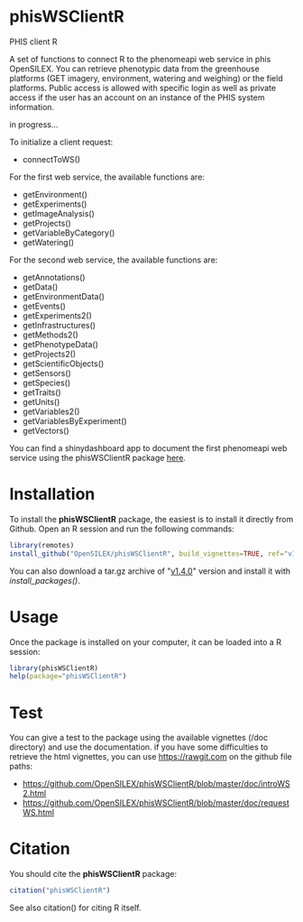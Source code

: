 # phisWSClientR

PHIS client R

A set of functions to connect R to the phenomeapi web service in phis OpenSILEX. You can retrieve phenotypic data from the greenhouse platforms (GET imagery, environment, watering and weighing) or the field platforms. Public access is allowed with specific login as well as private access if the user has an account on an instance of the PHIS system information.

in progress...

To initialize a client request:

* connectToWS()

For the first web service, the available functions are:

* getEnvironment()
* getExperiments()
* getImageAnalysis()
* getProjects()
* getVariableByCategory()
* getWatering()

For the second web service, the available functions are:

* getAnnotations()
* getData()
* getEnvironmentData()
* getEvents()
* getExperiments2()
* getInfrastructures()
* getMethods2()
* getPhenotypeData()
* getProjects2()
* getScientificObjects()
* getSensors()
* getSpecies()
* getTraits()
* getUnits()
* getVariables2()
* getVariablesByExperiment()
* getVectors()


You can find a shinydashboard app to document the first phenomeapi web service using the phisWSClientR package [here](https://github.com/sanchezi/docAppPhisWSClientR). 
   
# Installation

To install the **phisWSClientR** package, the easiest is to install it directly from Github. Open an R session and run the following commands:

```R
library(remotes) 
install_github("OpenSILEX/phisWSClientR", build_vignettes=TRUE, ref="v1.4.0")
```

You can also download a tar.gz archive of "[v1.4.0](https://github.com/OpenSILEX/phisWSClientR/tree/v1.4.0)" version and install it with *install_packages()*. 

# Usage

Once the package is installed on your computer, it can be loaded into a R session:

```R
library(phisWSClientR)
help(package="phisWSClientR")
```

# Test
You can give a test to the package using the available vignettes (/doc directory) and use the documentation. if you have some difficulties to retrieve the html vignettes, you can use https://rawgit.com on the github file paths:

* https://github.com/OpenSILEX/phisWSClientR/blob/master/doc/introWS2.html
* https://github.com/OpenSILEX/phisWSClientR/blob/master/doc/requestWS.html

# Citation

You should cite the **phisWSClientR** package:

```R
citation("phisWSClientR")
```

See also citation() for citing R itself.
